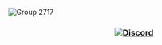 ![Group 2717](https://github.com/os-scar/.github/assets/1287098/088bc73f-2976-4116-80ba-f9c5bb7b989b)

<h3 align="center">

[![Discord](https://img.shields.io/discord/1072162311369936946?logo=discord)](https://discord.gg/2txbrYugdw)

</h3>
